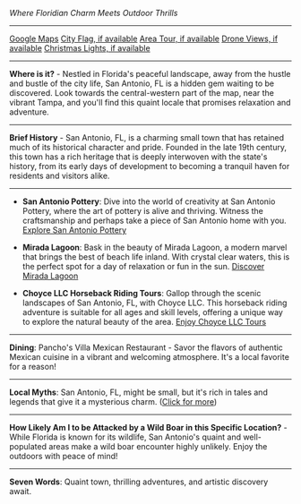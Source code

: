 *Where Floridian Charm Meets Outdoor Thrills*

---

[Google Maps](https://www.google.com/maps/place/San+Antonio,+FL/data=!3m1!1e3)
[City Flag, if available](https://www.google.com/search?tbm=isch&q=San+Antonio+FL+Flag+Picture)
[Area Tour, if available](https://www.youtube.com/results?search_query=San+Antonio+FL+4k+tour)
[Drone Views, if available](https://www.youtube.com/results?search_query=San+Antonio+FL+4k+drone)
[Christmas Lights, if available](https://www.youtube.com/results?search_query=San+Antonio+FL+christmas+lights&sp=CAI%253D)

---

**Where is it?** - Nestled in Florida's peaceful landscape, away from the hustle and bustle of the city life, San Antonio, FL is a hidden gem waiting to be discovered. Look towards the central-western part of the map, near the vibrant Tampa, and you'll find this quaint locale that promises relaxation and adventure.

---

**Brief History** - San Antonio, FL, is a charming small town that has retained much of its historical character and pride. Founded in the late 19th century, this town has a rich heritage that is deeply interwoven with the state's history, from its early days of development to becoming a tranquil haven for residents and visitors alike.

---

- **San Antonio Pottery**: Dive into the world of creativity at San Antonio Pottery, where the art of pottery is alive and thriving. Witness the craftsmanship and perhaps take a piece of San Antonio home with you.
  [Explore San Antonio Pottery](https://www.youtube.com/results?search_query=San+Antonio+FL+Pottery)

- **Mirada Lagoon**: Bask in the beauty of Mirada Lagoon, a modern marvel that brings the best of beach life inland. With crystal clear waters, this is the perfect spot for a day of relaxation or fun in the sun.
  [Discover Mirada Lagoon](https://www.youtube.com/results?search_query=San+Antonio+FL+Mirada+Lagoon)

- **Choyce LLC Horseback Riding Tours**: Gallop through the scenic landscapes of San Antonio, FL, with Choyce LLC. This horseback riding adventure is suitable for all ages and skill levels, offering a unique way to explore the natural beauty of the area.
  [Enjoy Choyce LLC Tours](https://www.youtube.com/results?search_query=San+Antonio+FL+Horseback+Riding)

---

**Dining**: Pancho's Villa Mexican Restaurant - Savor the flavors of authentic Mexican cuisine in a vibrant and welcoming atmosphere. It's a local favorite for a reason!

---

**Local Myths**: San Antonio, FL, might be small, but it's rich in tales and legends that give it a mysterious charm. ([Click for more](https://www.google.com/search?q=San+Antonio+FL+local+myths))

---

**How Likely Am I to be Attacked by a Wild Boar in this Specific Location?** - While Florida is known for its wildlife, San Antonio's quaint and well-populated areas make a wild boar encounter highly unlikely. Enjoy the outdoors with peace of mind!

---

**Seven Words**: Quaint town, thrilling adventures, and artistic discovery await.